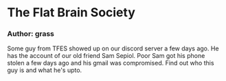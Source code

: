 # The Flat Brain Society

### Author: grass

Some guy from TFES showed up on our discord server a few days ago. He has the account of our old friend Sam Sepiol. Poor Sam got his phone stolen a few days ago and his gmail was compromised. Find out who this guy is and what he's upto.
